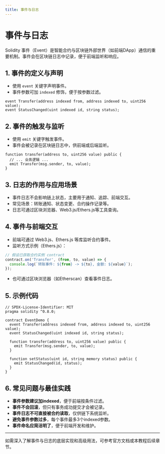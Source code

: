 ```yaml
---
title: 事件与日志
---
```


<!-- /**
 * @file 事件与日志
 * @description 详细介绍Solidity中事件的定义、触发、链上日志的作用及前端监听方法，适合初学者和有经验开发者查阅。
 */ -->

# 事件与日志

Solidity 事件（Event）是智能合约与区块链外部世界（如前端DApp）通信的重要机制。事件会在区块链日志中记录，便于前端监听和响应。

## 1. 事件的定义与声明

- 使用 `event` 关键字声明事件。
- 事件参数可加 `indexed` 修饰，便于按参数过滤。

```solidity
event Transfer(address indexed from, address indexed to, uint256 value);
event StatusChanged(uint indexed id, string status);
```

## 2. 事件的触发与监听

- 使用 `emit` 关键字触发事件。
- 事件会被记录在区块链日志中，供前端或后端监听。

```solidity
function transfer(address to, uint256 value) public {
  // ... 业务逻辑 ...
  emit Transfer(msg.sender, to, value);
}
```

## 3. 日志的作用与应用场景

- 事件日志不会影响链上状态，主要用于通知、追踪、前端交互。
- 常见场景：转账通知、状态变更、合约操作记录等。
- 日志可通过区块浏览器、Web3.js/Ethers.js等工具查询。

## 4. 事件与前端交互

- 前端可通过 Web3.js、Ethers.js 等库监听合约事件。
- 监听方式示例（Ethers.js）：

```js
// 假设已获取合约实例 contract
contract.on('Transfer', (from, to, value) => {
  console.log(`转账事件: ${from} -> ${to}, 金额: ${value}`);
});
```

- 也可通过区块浏览器（如Etherscan）查看事件日志。

## 5. 示例代码

```solidity
// SPDX-License-Identifier: MIT
pragma solidity ^0.8.0;

contract EventDemo {
  event Transfer(address indexed from, address indexed to, uint256 value);
  event StatusChanged(uint indexed id, string status);

  function transfer(address to, uint256 value) public {
    emit Transfer(msg.sender, to, value);
  }

  function setStatus(uint id, string memory status) public {
    emit StatusChanged(id, status);
  }
}
```

## 6. 常见问题与最佳实践

- **事件参数建议加indexed**，便于前端按条件过滤。
- **事件不会回滚**，但只有事务成功提交才会被记录。
- **事件日志不可直接被合约读取**，仅供链下系统监听。
- **避免事件参数过多**，每个事件最多3个indexed参数。
- **事件命名应简洁明了**，便于前端开发和维护。

---

如需深入了解事件与日志的底层实现和高级用法，可参考官方文档或本教程后续章节。 